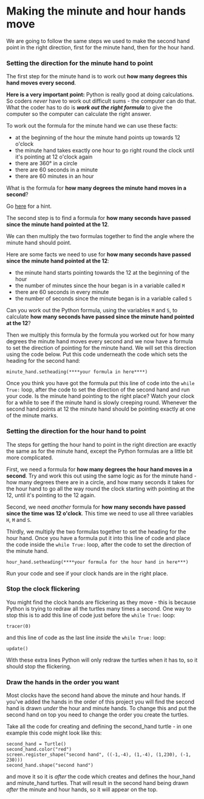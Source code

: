 # Making the minute and hour hands move

We are going to follow the same steps we used to make the second hand point in the right direction, first for the minute hand, then for the hour hand.

### Setting the direction for the minute hand to point

The first step for the minute hand is to work out **how many degrees this hand moves every second**.

**Here is a very important point:** Python is really good at doing calculations. So coders *never* have to work out difficult sums - the computer can do that. What the coder has to do is **_work out the right formula_** to give the computer so the computer can calculate the right answer.

To work out the formula for the minute hand we can use these facts:

+ at the beginning of the hour the minute hand points up towards 12 o'clock
+ the minute hand takes exactly one hour to go right round the clock until it's pointing at 12 o'clock again
+ there are 360° in a circle
+ there are 60 seconds in a minute
+ there are 60 minutes in an hour

What is the formula for **how many degrees the minute hand moves in a second**?

Go [here](README2.md) for a hint.

The second step is to find a formula for **how many seconds have passed since the minute hand pointed at the 12**. 

We can then multiply the two formulas together to find the angle where the minute hand should point.

Here are some facts we need to use for **how many seconds have passed since the minute hand pointed at the 12**:

+ the minute hand starts pointing towards the 12 at the beginning of the hour
+ the number of minutes since the hour began is in a variable called ```M```
+ there are 60 seconds in every minute
+ the number of seconds since the minute began is in a variable called ```S```

Can you work out the Python formula, using the variables ```M``` and ```S```, to calculate **how many seconds have passed since the minute hand pointed at the 12**?

Then we multiply this formula by the formula you worked out for how many degrees the minute hand moves every second and we now have a formula to set the direction of pointing for the minute hand. We will set this direction using the code below. Put this code underneath the code which sets the heading for the second hand:
```
minute_hand.setheading(****your formula in here****)
```

Once you think you have got the formula put this line of code into the ```while True:``` loop, after the code to set the direction of the second hand and run your code. Is the minute hand pointing to the right place? Watch your clock for a while to see if the minute hand is slowly creeping round. Whenever the second hand points at 12 the minute hand should be pointing exactly at one of the minute marks.

### Setting the direction for the hour hand to point

The steps for getting the hour hand to point in the right direction are exactly the same as for the minute hand, except the Python formulas are a little bit more complicated.

First, we need a formula for **how many degrees the hour hand moves in a second**.
Try and work this out using the same logic as for the minute hand - how many degrees there are in a circle, and how many seconds it takes for the hour hand to go all the way round the clock starting with pointing at the 12, until it's pointing to the 12 again.

Second, we need *another* formula for **how many seconds have passed since the time was 12 o'clock**.
This time we need to use all three variables ```H```, ```M``` and ```S```.

Thirdly, we multiply the two formulas together to set the heading for the hour hand. Once you have a formula put it into this line of code and place the code inside the  ```while True:``` loop, after the code to set the direction of the minute hand.
```
hour_hand.setheading(****your formula for the hour hand in here***)
```

Run your code and see if your clock hands are in the right place.

### Stop the clock flickering

You might find the clock hands are flickering as they move - this is because Python is trying to redraw all the turtles many times a second. One way to stop this is to add this line of code just before the ```while True:``` loop:
```
tracer(0)
```
and this line of code as the last line *inside* the ```while True:``` loop:
```
update()
```

With these extra lines Python will only redraw the turtles when it has to, so it should stop the flickering.

### Draw the hands in the order you want

Most clocks have the second hand above the minute and hour hands. If you've added the hands in the order of this project you will find the second hand is drawn *under* the hour and minute hands. To change this and put the second hand on top you need to change the order you create the turtles.

Take all the code for creating and defining the second_hand turtle - in one example this code might look like this:
```
second_hand = Turtle()
second_hand.color("red")
screen.register_shape("second hand", ((-1,-4), (1,-4), (1,230), (-1, 230)))
second_hand.shape("second hand")
```

and move it so it is *after* the code which creates and defines the hour_hand and minute_hand turtles. That will result in the second hand being drawn *after* the minute and hour hands, so it will appear on the top.